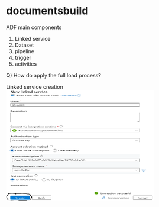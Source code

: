 # documentsbuild

ADF main components
1) Linked service
2) Dataset
3) pipeline
4) trigger
5) activities

Q) How do apply the full load process?

Linked service creation
<img src="/images/Linked%20Service.PNG" alt="Linked Service" width="400" height="300">


